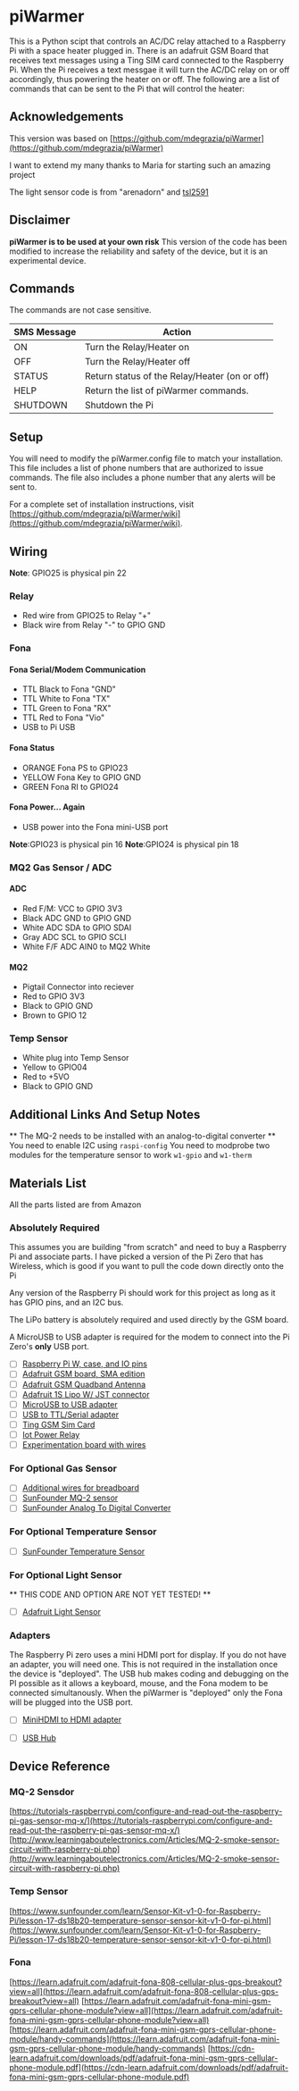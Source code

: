 # piWarmer

This is a Python scipt that controls an AC/DC relay attached to a Raspberry Pi with a space heater plugged in. There is an adafruit GSM Board that receives text messages using a Ting SIM card connected to the Raspberry Pi. When the Pi receives a text messgae it will turn the AC/DC relay on or off accordingly, thus powering the heater on or off. The following are a list of commands that can be sent to the Pi that will control the heater:

## Acknowledgements

This version was based on [https://github.com/mdegrazia/piWarmer](https://github.com/mdegrazia/piWarmer)

I want to extend my many thanks to Maria for starting such an amazing project

The light sensor code is from "arenadorn" and [tsl2591](https://github.com/maxlklaxl/python-tsl2591/blob/master/tsl2591/read_tsl.py)

## Disclaimer

****piWarmer is to be used at your own risk****
This version of the code has been modified to increase the reliability and safety of the device, but it is an experimental device.

## Commands

The commands are not case sensitive.

SMS Message | Action
------------ | -------------
ON | Turn the Relay/Heater on
OFF | Turn the Relay/Heater off
STATUS | Return status of the Relay/Heater (on or off)
HELP | Return the list of piWarmer commands.
SHUTDOWN | Shutdown the Pi

## Setup

You will need to modify the piWarmer.config file to match your installation.
This file includes a list of phone numbers that are authorized to issue commands.
The file also includes a phone number that any alerts will be sent to.

For a complete set of installation instructions, visit [https://github.com/mdegrazia/piWarmer/wiki](https://github.com/mdegrazia/piWarmer/wiki).

## Wiring

__Note__: GPIO25 is physical pin 22

### Relay
- Red wire from GPIO25 to Relay "+"
- Black wire from Relay "-" to GPIO GND

### Fona

#### Fona Serial/Modem Communication
- TTL Black to Fona "GND"
- TTL White to Fona "TX"
- TTL Green to Fona "RX"
- TTL Red to Fona "Vio"
- USB to Pi USB

#### Fona Status
- ORANGE Fona PS to GPIO23
- YELLOW Fona Key to GPIO GND
- GREEN Fona RI to GPIO24

#### Fona Power... Again
- USB power into the Fona mini-USB port

__Note__:GPIO23 is physical pin 16
__Note__:GPIO24 is physical pin 18

### MQ2 Gas Sensor / ADC

#### ADC
- Red F/M: VCC to GPIO 3V3
- Black ADC GND to GPIO GND
- White ADC SDA to GPIO SDAI
- Gray ADC SCL to GPIO SCLI
- White F/F ADC AIN0 to MQ2 White

#### MQ2
- Pigtail Connector into reciever
- Red to GPIO 3V3
- Black to GPIO GND
- Brown to GPIO 12


### Temp Sensor
- White plug into Temp Sensor
- Yellow to GPIO04
- Red to +5VO
- Black to GPIO GND

## Additional Links And Setup Notes

** The MQ-2 needs to be installed with an analog-to-digital converter **
You need to enable I2C using `raspi-config`
You need to modprobe two modules for the temperature sensor to work `w1-gpio` and `w1-therm`

## Materials List

All the parts listed are from Amazon

### Absolutely Required

This assumes you are building "from scratch" and need to buy a Raspberry Pi and associate parts.
I have picked a version of the Pi Zero that has Wireless, which is good if you want to pull the code down directly onto the Pi

Any version of the Raspberry Pi should work for this project as long as it has GPIO pins, and an I2C bus.

The LiPo battery is absolutely required and used directly by the GSM board.

A MicroUSB to USB adapter is required for the modem to connect into the Pi Zero's **__only__** USB port.

- [ ] [Raspberry Pi W, case, and IO pins](https://www.amazon.com/Raspberry-Starter-Power-Supply-Premium/dp/B0748MBFTS/ref=sr_1_3?s=electronics&ie=UTF8&qid=1512070820&sr=1-3&keywords=raspberry+pi+zero+pins)
- [ ] [Adafruit GSM board, SMA edition](https://www.amazon.com/gp/product/B011P07916/ref=oh_aui_detailpage_o02_s00?ie=UTF8&psc=1)
- [ ] [Adafruit GSM Quadband Antenna](https://www.amazon.com/gp/product/B00N4Y2C4G/ref=oh_aui_detailpage_o08_s00?ie=UTF8&psc=1)
- [ ] [Adafruit 1S Lipo W/ JST connector](https://www.amazon.com/Battery-Packs-Lithium-Polymer-1200mAh/dp/B00J2QET64/ref=sr_1_5?ie=UTF8&qid=1512070675&sr=8-5&keywords=adafruit+lipo)
- [ ] [MicroUSB to USB adapter](https://www.amazon.com/Ksmile%C2%AE-Female-Adapter-SamSung-tablets/dp/B01C6032G0/ref=sr_1_1?dd=tLyVcVfk00xcTUme6zjHhQ%2C%2C&ddc_refnmnt=pfod&ie=UTF8&qid=1512071097&sr=8-1&keywords=micro+usb+adapter&refinements=p_97%3A11292772011)
- [ ] [USB to TTL/Serial adapter](https://www.amazon.com/gp/product/B00QT7LQ88/ref=oh_aui_detailpage_o01_s00?ie=UTF8&psc=1)
- [ ] [Ting GSM Sim Card](https://www.amazon.com/gp/product/B013LKL5IQ/ref=oh_aui_detailpage_o02_s00?ie=UTF8&psc=1)
- [ ] [Iot Power Relay](https://www.amazon.com/gp/product/B00WV7GMA2/ref=oh_aui_detailpage_o01_s01?ie=UTF8&psc=1)
- [ ] [Experimentation board with wires](https://www.amazon.com/gp/product/B01LYN4J3B/ref=oh_aui_detailpage_o08_s00?ie=UTF8&psc=1)

### For Optional Gas Sensor

- [ ] [Additional wires for breadboard](https://www.amazon.com/gp/product/B072L1XMJR/ref=oh_aui_detailpage_o05_s00?ie=UTF8&psc=1)
- [ ] [SunFounder MQ-2 sensor](https://www.amazon.com/gp/product/B013G8A76E/ref=oh_aui_detailpage_o01_s00?ie=UTF8&psc=1)
- [ ] [SunFounder Analog To Digital Converter](https://www.amazon.com/gp/product/B072J2VCMH/ref=oh_aui_detailpage_o05_s01?ie=UTF8&psc=1)

### For Optional Temperature Sensor

- [ ] [SunFounder Temperature Sensor](https://www.amazon.com/gp/product/B013GB27HS/ref=oh_aui_detailpage_o00_s00?ie=UTF8&psc=1)

### For Optional Light Sensor

** THIS CODE AND OPTION ARE NOT YET TESTED! **

- [ ] [Adafruit Light Sensor](https://www.amazon.com/gp/product/B00XW2OFWW/ref=oh_aui_detailpage_o00_s00?ie=UTF8&psc=1)

### Adapters

The Raspberry Pi zero uses a mini HDMI port for display. If you do not have an adapter, you will need one. This is not required in the installation once the device is "deployed".
The USB hub makes coding and debugging on the PI possible as it allows a keyboard, mouse, and the Fona modem to be connected simultanously. When the piWarmer is "deployed" only the Fona will be plugged into the USB port.

- [ ] [MiniHDMI to HDMI adapter](https://www.amazon.com/Adapter-VCE-Converter-Camcorder-Devices/dp/B01HYURR04/ref=sr_1_8?s=electronics&ie=UTF8&qid=1512070954&sr=1-8&keywords=mini+hdmi+adapter)
- [ ] [USB Hub](https://www.amazon.com/gp/product/B00XMD7KPU/ref=oh_aui_detailpage_o02_s00?ie=UTF8&psc=1)


## Device Reference

### MQ-2 Sensdor

[https://tutorials-raspberrypi.com/configure-and-read-out-the-raspberry-pi-gas-sensor-mq-x/](https://tutorials-raspberrypi.com/configure-and-read-out-the-raspberry-pi-gas-sensor-mq-x/)
[http://www.learningaboutelectronics.com/Articles/MQ-2-smoke-sensor-circuit-with-raspberry-pi.php](http://www.learningaboutelectronics.com/Articles/MQ-2-smoke-sensor-circuit-with-raspberry-pi.php)

### Temp Sensor

[https://www.sunfounder.com/learn/Sensor-Kit-v1-0-for-Raspberry-Pi/lesson-17-ds18b20-temperature-sensor-sensor-kit-v1-0-for-pi.html](https://www.sunfounder.com/learn/Sensor-Kit-v1-0-for-Raspberry-Pi/lesson-17-ds18b20-temperature-sensor-sensor-kit-v1-0-for-pi.html)

### Fona

[https://learn.adafruit.com/adafruit-fona-808-cellular-plus-gps-breakout?view=all](https://learn.adafruit.com/adafruit-fona-808-cellular-plus-gps-breakout?view=all)
[https://learn.adafruit.com/adafruit-fona-mini-gsm-gprs-cellular-phone-module?view=all](https://learn.adafruit.com/adafruit-fona-mini-gsm-gprs-cellular-phone-module?view=all)
[https://learn.adafruit.com/adafruit-fona-mini-gsm-gprs-cellular-phone-module/handy-commands](https://learn.adafruit.com/adafruit-fona-mini-gsm-gprs-cellular-phone-module/handy-commands)
[https://cdn-learn.adafruit.com/downloads/pdf/adafruit-fona-mini-gsm-gprs-cellular-phone-module.pdf](https://cdn-learn.adafruit.com/downloads/pdf/adafruit-fona-mini-gsm-gprs-cellular-phone-module.pdf)
